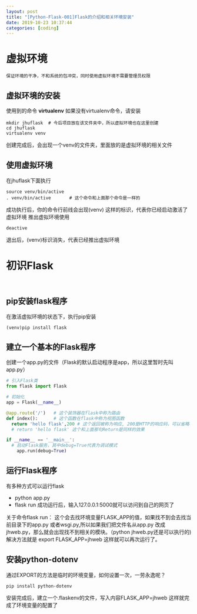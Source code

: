 ```yaml
---
layout: post
title: "[Python-Flask-001]Flask的介绍和相关环境安装"
date: 2019-10-23 10:37:44
categories: [coding]
---
```


# 虚拟环境
`保证环境的干净，不和系统的包冲突，同时使用虚拟环境不需要管理员权限`
## 虚拟环境的安装
使用到的命令 **virtualenv** 如果没有virtualenv命令，请安装

```
mkdir jhuflask  # 今后项目放在该文件夹中，所以虚拟环境也在这里创建
cd jhuflask
virtualenv venv
```
创建完成后，会出现一个venv的文件夹，里面放的是虚拟环境的相关文件

## 使用虚拟环境
在jhuflask下面执行
```
source venv/bin/active
. venv/bin/active       # 这个命令和上面那个命令是一样的
```
成功执行后，你的命令行前线会出现(venv) 这样的标识，代表你已经启动激活了虚拟环境
推出虚拟环境使用
```
deactive
```
退出后，(venv)标识消失，代表已经推出虚拟环境


# 初识Flask
` `
## pip安装flask程序
在激活虚拟环境的状态下，执行pip安装
```
(venv)pip install flask
```

## 建立一个基本的Flask程序
创建一个app.py的文件（Flask的默认启动程序是app，所以这里暂时先叫app.py）
``` python
# 引入Flask类
from flask import Flask

# 初始化
app = Flask(__name__)

@app.route('/')   # 这个装饰器在flask中称为路由
def index():      # 这个函数在flask中称为视图函数
  return 'hello flask',200 # 这个返回被称为响应, 200是HTTP的响应码，可以省略
  # return 'hello flask' 这个和上面那句Return是同样的效果

if __name__ == '__main__':
  # 启动Flask服务，其中debug=True代表为调试模式
    app.run(debug=True)
```

## 运行Flask程序
有多种方式可以运行flask
* python app.py
* flask run
成功运行后，输入127.0.0.1:5000就可以访问到自己的网页了

关于命令flask run： 这个会去找环境变量FLASK_APP的值，如果找不到会去找当前目录下的app.py 或者wsgi.py,所以如果我们把文件名从app.py 改成 jhweb.py，那么就会出现找不到相关的模块。（python jhweb.py还是可以执行的)  
解决方法就是 export FLASK_APP=jhweb 这样就可以再次运行了。

## 安装python-dotenv
通过EXPORT的方法是临时的环境变量，如何设置一次，一劳永逸呢？  
```
pip install python-dotenv
```
安装完成后，建立一个.flaskenv的文件，写入内容FLASK_APP=jhweb 这样就完成了环境变量的配置了

